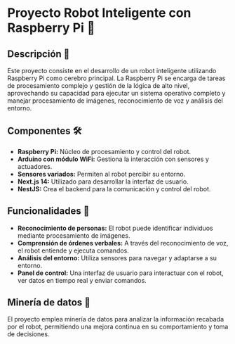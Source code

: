 # Proyecto Robot Inteligente con Raspberry Pi 🤖

## Descripción 📝
Este proyecto consiste en el desarrollo de un robot inteligente utilizando Raspberry Pi como cerebro principal. La Raspberry Pi se encarga de tareas de procesamiento complejo y gestión de la lógica de alto nivel, aprovechando su capacidad para ejecutar un sistema operativo completo y manejar procesamiento de imágenes, reconocimiento de voz y análisis del entorno.

## Componentes 🛠️
- **Raspberry Pi:** Núcleo de procesamiento y control del robot.
- **Arduino con módulo WiFi:** Gestiona la interacción con sensores y actuadores.
- **Sensores variados:** Permiten al robot percibir su entorno.
- **Next.js 14:** Utilizado para desarrollar la interfaz de usuario.
- **NestJS:** Crea el backend para la comunicación y control del robot.

## Funcionalidades 🌟
- **Reconocimiento de personas:** El robot puede identificar individuos mediante procesamiento de imágenes.
- **Comprensión de órdenes verbales:** A través del reconocimiento de voz, el robot entiende y ejecuta comandos.
- **Análisis del entorno:** Utiliza sensores para navegar y adaptarse a su entorno.
- **Panel de control:** Una interfaz de usuario para interactuar con el robot, ver datos en tiempo real y enviar comandos.

## Minería de datos 💾
El proyecto emplea minería de datos para analizar la información recabada por el robot, permitiendo una mejora continua en su comportamiento y toma de decisiones.
